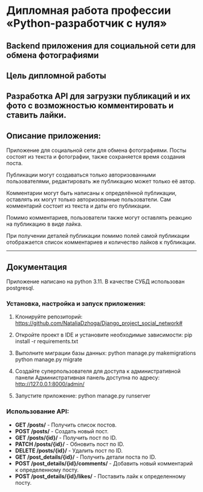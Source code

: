 # Дипломная работа профессии «Python-разработчик с нуля»

## Backend приложения для социальной сети для обмена фотографиями

## Цель дипломной работы

Разработка API для загрузки публикаций и их фото с возможностью комментировать и ставить лайки.
------

## Описание приложения:
Приложение для социальной сети для обмена фотографиями.
Посты состоят из текста и фотографии, также сохраняется время создания поста.

Публикации могут создаваться только авторизованными пользователями, редактировать же публикацию может только её автор.

Комментарии могут быть написаны к определённой публикации, оставлять их могут только авторизованные пользователи. 
Сам комментарий состоит из текста и даты его публикации.

Помимо комментариев, пользователи также могут оставлять реакцию на публикацию в виде лайка.

При получении деталей публикации помимо полей самой публикации отображается список комментариев и количество 
лайков к публикации.

-----

## Документация
Приложение написано на python 3.11.
В качестве СУБД использован postgresql.

### Установка, настройка и запуск приложения:
1. Клонируйте репозиторий: https://github.com/NataliaDzhoga/Django_project_social_network#
   
2. Откройте проект в IDE и установите необходимые зависимости:
pip install -r requirements.txt

3. Выполните миграции базы данных:
python manage.py makemigrations
python manage.py migrate

4. Создайте суперпользователя для доступа к административной панели
Административная панель доступна по адресу: http://127.0.0.1:8000/admin/

5. Запустите приложение: python manage.py runserver


### Использование API:
- **GET /posts/** - Получить список постов.
- **POST /posts/** - Создать новый пост.
- **GET /posts/{id}/** - Получить пост по ID.
- **PATCH /posts/{id}/** - Обновить пост по ID.
- **DELETE /posts/{id}/** - Удалить пост по ID.
- **GET /post_details/{id}/** - Получить детали поста по ID.
- **POST /post_details/{id}/comments/** - Добавить новый комментарий к определенному посту.
- **POST /post_details/{id}/likes/** - Поставить лайк к определенному посту.